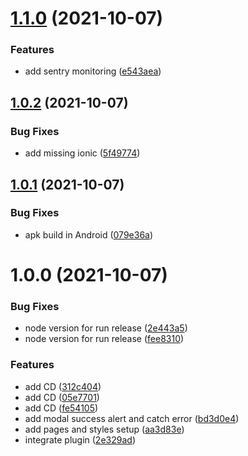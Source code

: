 # [1.1.0](https://github.com/jaak-it/jaakrecog-fingerprint-plugin-usage-example/compare/v1.0.2...v1.1.0) (2021-10-07)


### Features

* add sentry monitoring ([e543aea](https://github.com/jaak-it/jaakrecog-fingerprint-plugin-usage-example/commit/e543aea11b9d888c38bc2ba997b6eefb9b5bd526))

## [1.0.2](https://github.com/jaak-it/jaakrecog-fingerprint-plugin-usage-example/compare/v1.0.1...v1.0.2) (2021-10-07)


### Bug Fixes

* add missing ionic ([5f49774](https://github.com/jaak-it/jaakrecog-fingerprint-plugin-usage-example/commit/5f4977429813adc64acbbfc9c4b0d97ac90981ac))

## [1.0.1](https://github.com/jaak-it/jaakrecog-fingerprint-plugin-usage-example/compare/v1.0.0...v1.0.1) (2021-10-07)


### Bug Fixes

* apk build in Android ([079e36a](https://github.com/jaak-it/jaakrecog-fingerprint-plugin-usage-example/commit/079e36ae5e9388c7da24f38451cbb13402af3ce2))

# 1.0.0 (2021-10-07)


### Bug Fixes

* node version for run release ([2e443a5](https://github.com/jaak-it/jaakrecog-fingerprint-plugin-usage-example/commit/2e443a52d4a9717a9c35fcf4fbc753eecf2a75dd))
* node version for run release ([fee8310](https://github.com/jaak-it/jaakrecog-fingerprint-plugin-usage-example/commit/fee83103b76c816e2db7e706e2f2a3699b55854c))


### Features

* add CD ([312c404](https://github.com/jaak-it/jaakrecog-fingerprint-plugin-usage-example/commit/312c40444f09c52cc87cd1036712c93d30b3de8a))
* add CD ([05e7701](https://github.com/jaak-it/jaakrecog-fingerprint-plugin-usage-example/commit/05e7701bf566ea2905f2f40e14f6367950d59614))
* add CD ([fe54105](https://github.com/jaak-it/jaakrecog-fingerprint-plugin-usage-example/commit/fe541051eee05e02228a496c2e12773ec7a6a2b1))
* add modal success alert and catch error ([bd3d0e4](https://github.com/jaak-it/jaakrecog-fingerprint-plugin-usage-example/commit/bd3d0e426f14378fb504dee4d71fd5ce5a33722e))
* add pages and styles setup ([aa3d83e](https://github.com/jaak-it/jaakrecog-fingerprint-plugin-usage-example/commit/aa3d83eebe11bbb5cc31c514b01c559f54306eb4))
* integrate plugin ([2e329ad](https://github.com/jaak-it/jaakrecog-fingerprint-plugin-usage-example/commit/2e329adb71ee6ffcbedc84415daaa65a81927fde))
